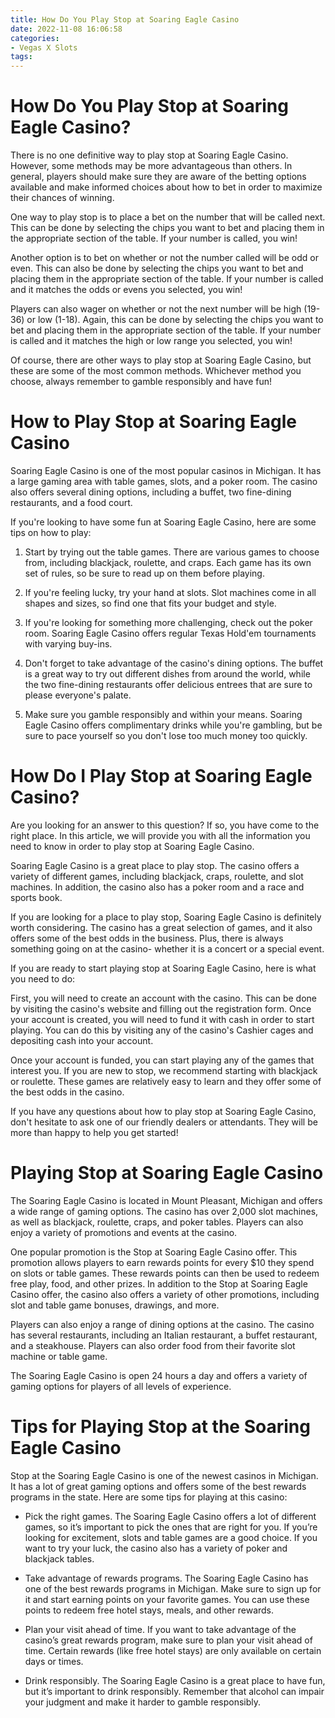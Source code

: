 ```yaml
---
title: How Do You Play Stop at Soaring Eagle Casino
date: 2022-11-08 16:06:58
categories:
- Vegas X Slots
tags:
---
```



#  How Do You Play Stop at Soaring Eagle Casino?

There is no one definitive way to play stop at Soaring Eagle Casino. However, some methods may be more advantageous than others. In general, players should make sure they are aware of the betting options available and make informed choices about how to bet in order to maximize their chances of winning.

One way to play stop is to place a bet on the number that will be called next. This can be done by selecting the chips you want to bet and placing them in the appropriate section of the table. If your number is called, you win!

Another option is to bet on whether or not the number called will be odd or even. This can also be done by selecting the chips you want to bet and placing them in the appropriate section of the table. If your number is called and it matches the odds or evens you selected, you win!

Players can also wager on whether or not the next number will be high (19-36) or low (1-18). Again, this can be done by selecting the chips you want to bet and placing them in the appropriate section of the table. If your number is called and it matches the high or low range you selected, you win!

Of course, there are other ways to play stop at Soaring Eagle Casino, but these are some of the most common methods. Whichever method you choose, always remember to gamble responsibly and have fun!

#  How to Play Stop at Soaring Eagle Casino 

Soaring Eagle Casino is one of the most popular casinos in Michigan. It has a large gaming area with table games, slots, and a poker room. The casino also offers several dining options, including a buffet, two fine-dining restaurants, and a food court.

If you're looking to have some fun at Soaring Eagle Casino, here are some tips on how to play:

1. Start by trying out the table games. There are various games to choose from, including blackjack, roulette, and craps. Each game has its own set of rules, so be sure to read up on them before playing.

2. If you're feeling lucky, try your hand at slots. Slot machines come in all shapes and sizes, so find one that fits your budget and style.

3. If you're looking for something more challenging, check out the poker room. Soaring Eagle Casino offers regular Texas Hold'em tournaments with varying buy-ins.

4. Don't forget to take advantage of the casino's dining options. The buffet is a great way to try out different dishes from around the world, while the two fine-dining restaurants offer delicious entrees that are sure to please everyone's palate.

5. Make sure you gamble responsibly and within your means. Soaring Eagle Casino offers complimentary drinks while you're gambling, but be sure to pace yourself so you don't lose too much money too quickly.

#  How Do I Play Stop at Soaring Eagle Casino?

Are you looking for an answer to this question? If so, you have come to the right place. In this article, we will provide you with all the information you need to know in order to play stop at Soaring Eagle Casino.

Soaring Eagle Casino is a great place to play stop. The casino offers a variety of different games, including blackjack, craps, roulette, and slot machines. In addition, the casino also has a poker room and a race and sports book.

If you are looking for a place to play stop, Soaring Eagle Casino is definitely worth considering. The casino has a great selection of games, and it also offers some of the best odds in the business. Plus, there is always something going on at the casino- whether it is a concert or a special event.

If you are ready to start playing stop at Soaring Eagle Casino, here is what you need to do:

First, you will need to create an account with the casino. This can be done by visiting the casino's website and filling out the registration form. Once your account is created, you will need to fund it with cash in order to start playing. You can do this by visiting any of the casino's Cashier cages and depositing cash into your account.

Once your account is funded, you can start playing any of the games that interest you. If you are new to stop, we recommend starting with blackjack or roulette. These games are relatively easy to learn and they offer some of the best odds in the casino.

If you have any questions about how to play stop at Soaring Eagle Casino, don't hesitate to ask one of our friendly dealers or attendants. They will be more than happy to help you get started!

#  Playing Stop at Soaring Eagle Casino

The Soaring Eagle Casino is located in Mount Pleasant, Michigan and offers a wide range of gaming options. The casino has over 2,000 slot machines, as well as blackjack, roulette, craps, and poker tables. Players can also enjoy a variety of promotions and events at the casino.

One popular promotion is the Stop at Soaring Eagle Casino offer. This promotion allows players to earn rewards points for every $10 they spend on slots or table games. These rewards points can then be used to redeem free play, food, and other prizes. In addition to the Stop at Soaring Eagle Casino offer, the casino also offers a variety of other promotions, including slot and table game bonuses, drawings, and more.

Players can also enjoy a range of dining options at the casino. The casino has several restaurants, including an Italian restaurant, a buffet restaurant, and a steakhouse. Players can also order food from their favorite slot machine or table game.

The Soaring Eagle Casino is open 24 hours a day and offers a variety of gaming options for players of all levels of experience.

#  Tips for Playing Stop at the Soaring Eagle Casino

Stop at the Soaring Eagle Casino is one of the newest casinos in Michigan. It has a lot of great gaming options and offers some of the best rewards programs in the state. Here are some tips for playing at this casino:

* Pick the right games. The Soaring Eagle Casino offers a lot of different games, so it’s important to pick the ones that are right for you. If you’re looking for excitement, slots and table games are a good choice. If you want to try your luck, the casino also has a variety of poker and blackjack tables.

* Take advantage of rewards programs. The Soaring Eagle Casino has one of the best rewards programs in Michigan. Make sure to sign up for it and start earning points on your favorite games. You can use these points to redeem free hotel stays, meals, and other rewards.

* Plan your visit ahead of time. If you want to take advantage of the casino’s great rewards program, make sure to plan your visit ahead of time. Certain rewards (like free hotel stays) are only available on certain days or times.

* Drink responsibly. The Soaring Eagle Casino is a great place to have fun, but it’s important to drink responsibly. Remember that alcohol can impair your judgment and make it harder to gamble responsibly.